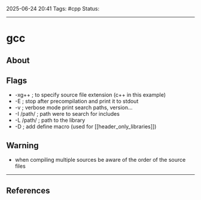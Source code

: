 
2025-06-24 20:41
Tags: #cpp
Status:

---
# gcc
## About

## Flags
- -xg++ ; to specify source file extension (c++ in this example)
- -E ; stop after precompilation and print it to stdout
- -v ; verbose mode print search paths, version...
- -I /path/ ;  path were to search for includes
- -L /path/ ;  path to the library 
- -D ; add define macro (used for [[header_only_libraries]]) 
## Warning
- when compiling multiple sources be aware of the order of the source files


---
## References



